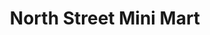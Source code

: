 ---
title: "North Street Mini Mart"
url: /fayetteville/north-street-mini-mart/
shop: Lebensmittel
---